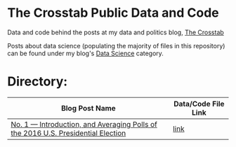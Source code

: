 # The Crosstab Public Data and Code
Data and code behind the posts at my data and politics blog, [The Crosstab](www.thecrosstab.com)

Posts about data science (populating the majority of files in this repository) can be found under my blog's [Data Science](http://www.thecrosstab.com/categories/data-science/) category.

# Directory: 

Blog Post Name | Data/Code File Link |
--|--
[No. 1 — Introduction, and Averaging Polls of the 2016 U.S. Presidential Election](http://www.thecrosstab.com/datascience/r-1/) | [link](https://github.com/elliottmorris/the_cRosstab-public-data-and-code/r-1)